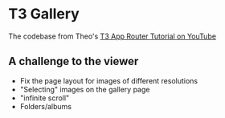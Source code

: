 # T3 Gallery

The codebase from Theo's [T3 App Router Tutorial on YouTube](https://github.com/t3dotgg/t3gallery)

## A challenge to the viewer

- Fix the page layout for images of different resolutions
- "Selecting" images on the gallery page
- "infinite scroll"
- Folders/albums
